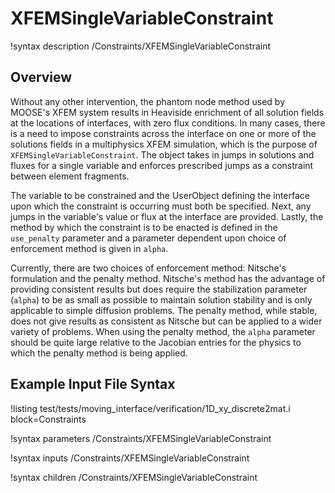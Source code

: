 # XFEMSingleVariableConstraint

!syntax description /Constraints/XFEMSingleVariableConstraint

## Overview

Without any other intervention, the phantom node method used by MOOSE's XFEM system results in
Heaviside enrichment of all solution fields at the locations of interfaces, with zero flux
conditions. In many cases, there is a need to impose constraints across the interface on one or more
of the solutions fields in a multiphysics XFEM simulation, which is the purpose of
`XFEMSingleVariableConstraint`. The object takes in jumps in solutions and fluxes for a single
variable and enforces prescribed jumps as a constraint between element fragments.

The variable to be constrained and the UserObject defining the interface upon which the constraint
is occurring must both be specified. Next, any jumps in the variable's value or flux at the
interface are provided. Lastly, the method by which the constraint is to be enacted is defined in
the `use_penalty` parameter and a parameter dependent upon choice of enforcement method is given in
`alpha`.

Currently, there are two choices of enforcement method: Nitsche's formulation and the penalty
method. Nitsche's method has the advantage of providing consistent results but does require the
stabilization parameter (`alpha`) to be as small as possible to maintain solution stability and is
only applicable to simple diffusion problems. The penalty method, while stable, does not give
results as consistent as Nitsche but can be applied to a wider variety of problems. When using the
penalty method, the `alpha` parameter should be quite large relative to the Jacobian entries for
the physics to which the penalty method is being applied.

## Example Input File Syntax

!listing test/tests/moving_interface/verification/1D_xy_discrete2mat.i block=Constraints

!syntax parameters /Constraints/XFEMSingleVariableConstraint

!syntax inputs /Constraints/XFEMSingleVariableConstraint

!syntax children /Constraints/XFEMSingleVariableConstraint
